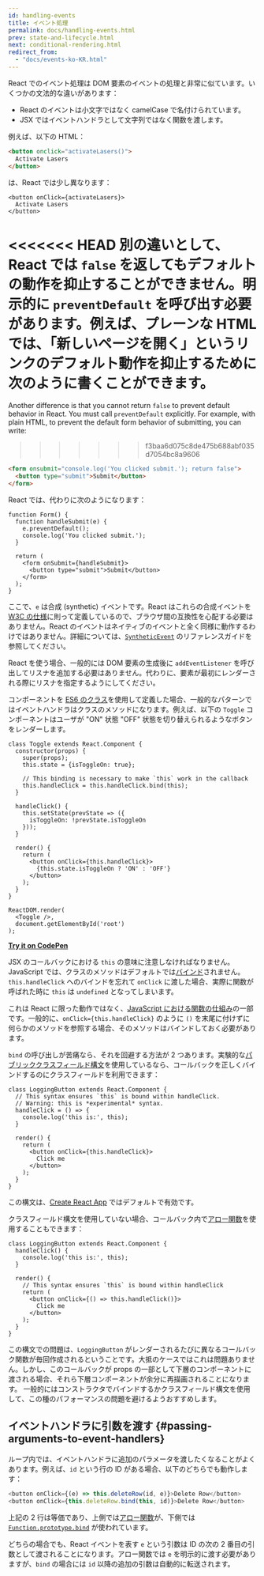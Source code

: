 ```yaml
---
id: handling-events
title: イベント処理
permalink: docs/handling-events.html
prev: state-and-lifecycle.html
next: conditional-rendering.html
redirect_from:
  - "docs/events-ko-KR.html"
---
```


React でのイベント処理は DOM 要素のイベントの処理と非常に似ています。いくつかの文法的な違いがあります：

* React のイベントは小文字ではなく camelCase で名付けられています。
* JSX ではイベントハンドラとして文字列ではなく関数を渡します。

例えば、以下の HTML：

```html
<button onclick="activateLasers()">
  Activate Lasers
</button>
```

は、React では少し異なります：

```js{1}
<button onClick={activateLasers}>
  Activate Lasers
</button>
```

<<<<<<< HEAD
別の違いとして、React では `false` を返してもデフォルトの動作を抑止することができません。明示的に `preventDefault` を呼び出す必要があります。例えば、プレーンな HTML では、「新しいページを開く」というリンクのデフォルト動作を抑止するために次のように書くことができます。
=======
Another difference is that you cannot return `false` to prevent default behavior in React. You must call `preventDefault` explicitly. For example, with plain HTML, to prevent the default form behavior of submitting, you can write:
>>>>>>> f3baa6d075c8de475b688abf035d7054bc8a9606

```html
<form onsubmit="console.log('You clicked submit.'); return false">
  <button type="submit">Submit</button>
</form>
```

React では、代わりに次のようになります：

```js{3}
function Form() {
  function handleSubmit(e) {
    e.preventDefault();
    console.log('You clicked submit.');
  }

  return (
    <form onSubmit={handleSubmit}>
      <button type="submit">Submit</button>
    </form>
  );
}
```

ここで、`e` は合成 (synthetic) イベントです。React はこれらの合成イベントを [W3C の仕様](https://www.w3.org/TR/DOM-Level-3-Events/)に則って定義しているので、ブラウザ間の互換性を心配する必要はありません。React のイベントはネイティブのイベントと全く同様に動作するわけではありません。詳細については、[`SyntheticEvent`](/docs/events.html) のリファレンスガイドを参照してください。

React を使う場合、一般的には DOM 要素の生成後に `addEventListener` を呼び出してリスナを追加する必要はありません。代わりに、要素が最初にレンダーされる際にリスナを指定するようにしてください。

コンポーネントを [ES6 のクラス](https://developer.mozilla.org/en/docs/Web/JavaScript/Reference/Classes)を使用して定義した場合、一般的なパターンではイベントハンドラはクラスのメソッドになります。例えば、以下の `Toggle` コンポーネントはユーザが "ON" 状態 "OFF" 状態を切り替えられるようなボタンをレンダーします。

```js{6,7,10-14,18}
class Toggle extends React.Component {
  constructor(props) {
    super(props);
    this.state = {isToggleOn: true};

    // This binding is necessary to make `this` work in the callback
    this.handleClick = this.handleClick.bind(this);
  }

  handleClick() {
    this.setState(prevState => ({
      isToggleOn: !prevState.isToggleOn
    }));
  }

  render() {
    return (
      <button onClick={this.handleClick}>
        {this.state.isToggleOn ? 'ON' : 'OFF'}
      </button>
    );
  }
}

ReactDOM.render(
  <Toggle />,
  document.getElementById('root')
);
```

[**Try it on CodePen**](https://codepen.io/gaearon/pen/xEmzGg?editors=0010)

JSX のコールバックにおける `this` の意味に注意しなければなりません。JavaScript では、クラスのメソッドはデフォルトでは[バインド](https://developer.mozilla.org/en/docs/Web/JavaScript/Reference/Global_objects/Function/bind)されません。`this.handleClick` へのバインドを忘れて `onClick` に渡した場合、実際に関数が呼ばれた時に `this` は `undefined` となってしまいます。

これは React に限った動作ではなく、[JavaScript における関数の仕組み](https://www.smashingmagazine.com/2014/01/understanding-javascript-function-prototype-bind/)の一部です。一般的に、`onClick={this.handleClick}` のように `()` を末尾に付けずに何らかのメソッドを参照する場合、そのメソッドはバインドしておく必要があります。

`bind` の呼び出しが苦痛なら、それを回避する方法が 2 つあります。実験的な[パブリッククラスフィールド構文](https://babeljs.io/docs/plugins/transform-class-properties/)を使用しているなら、コールバックを正しくバインドするのにクラスフィールドを利用できます：

```js{2-6}
class LoggingButton extends React.Component {
  // This syntax ensures `this` is bound within handleClick.
  // Warning: this is *experimental* syntax.
  handleClick = () => {
    console.log('this is:', this);
  }

  render() {
    return (
      <button onClick={this.handleClick}>
        Click me
      </button>
    );
  }
}
```

この構文は、[Create React App](https://github.com/facebookincubator/create-react-app) ではデフォルトで有効です。

クラスフィールド構文を使用していない場合、コールバック内で[アロー関数](https://developer.mozilla.org/en/docs/Web/JavaScript/Reference/Functions/Arrow_functions)を使用することもできます：

```js{7-9}
class LoggingButton extends React.Component {
  handleClick() {
    console.log('this is:', this);
  }

  render() {
    // This syntax ensures `this` is bound within handleClick
    return (
      <button onClick={() => this.handleClick()}>
        Click me
      </button>
    );
  }
}
```

この構文での問題は、`LoggingButton` がレンダーされるたびに異なるコールバック関数が毎回作成されるということです。大抵のケースではこれは問題ありません。しかし、このコールバックが props の一部として下層のコンポーネントに渡される場合、それら下層コンポーネントが余分に再描画されることになります。
一般的にはコンストラクタでバインドするかクラスフィールド構文を使用して、この種のパフォーマンスの問題を避けるようおすすめします。

## イベントハンドラに引数を渡す {#passing-arguments-to-event-handlers}

ループ内では、イベントハンドラに追加のパラメータを渡したくなることがよくあります。例えば、`id` という行の ID がある場合、以下のどちらでも動作します：

```js
<button onClick={(e) => this.deleteRow(id, e)}>Delete Row</button>
<button onClick={this.deleteRow.bind(this, id)}>Delete Row</button>
```

上記の 2 行は等価であり、上側では[アロー関数](https://developer.mozilla.org/en-US/docs/Web/JavaScript/Reference/Functions/Arrow_functions)が、下側では [`Function.prototype.bind`](https://developer.mozilla.org/en-US/docs/Web/JavaScript/Reference/Global_objects/Function/bind) が使われています。

どちらの場合でも、React イベントを表す `e` という引数は ID の次の 2 番目の引数として渡されることになります。アロー関数では `e` を明示的に渡す必要がありますが、`bind` の場合には `id` 以降の追加の引数は自動的に転送されます。
